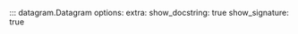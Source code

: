 ::: datagram.Datagram
    options:
        extra:
            show_docstring: true
            show_signature: true